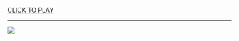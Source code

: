
<a href="https://premium76.site?title=backrooms_game_unblocked&ref=13M">CLICK TO PLAY</a></h3>
<hr>

<a href="https://premium76.site?title=backrooms_game_unblocked&ref=13M"><img src="https://clearcache.store/games.png"></a>


